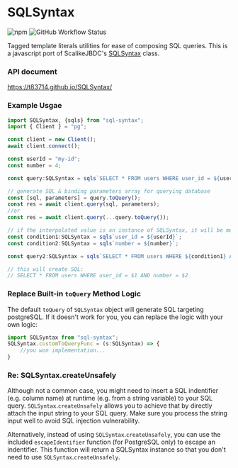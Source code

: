 # SQLSyntax

![npm](https://img.shields.io/npm/v/sql-syntax?style=plastic)
![GitHub Workflow Status](https://img.shields.io/github/workflow/status/t83714/SQLSyntax/Main%20CI%20Workflow)

Tagged template literals utilities for ease of composing SQL queries. 
This is a javascript port of ScalikeJBDC's [SQLSyntax](http://scalikejdbc.org/documentation/sql-interpolation.html#sqlsyntax) class.

### API document

https://t83714.github.io/SQLSyntax/

### Example Usgae

```typescript
import SQLSyntax, {sqls} from "sql-syntax";
import { Client } = "pg";

const client = new Client();
await client.connect();

const userId = "my-id";
const number = 4;

const query:SQLSyntax = sqls`SELECT * FROM users WHERE user_id = ${userId} AND number = ${number}`;

// generate SQL & binding parameters array for querying database
const [sql, parameters] = query.toQuery();
const res = await client.query(sql, parameters);
//or 
const res = await client.query(...query.toQuery());

// if the interpolated value is an instance of SQLSyntax, it will be merge into the SQL query
const condition1:SQLSyntax = sqls`user_id = ${userId}`;
const condition2:SQLSyntax = sqls`number = ${number}`;

const query2:SQLSyntax = sqls`SELECT * FROM users WHERE ${condition1} AND ${condition2}`;

// this will create SQL: 
// SELECT * FROM users WHERE user_id = $1 AND number = $2
```

### Replace Built-in `toQuery` Method Logic

The default `toQuery` of `SQLSyntax` object will generate SQL targeting postgreSQL.
If it doesn't work for you, you can replace the logic with your own logic:

```typescript
import SQLSyntax from "sql-syntax";
SQLSyntax.customToQueryFunc = (s:SQLSyntax) => {
    //you won implementation...
}
```

### Re: SQLSyntax.createUnsafely

Although not a common case, you might need to insert a SQL indentifier (e.g. column name) at runtime (e.g. from a string variable) to your SQL query.
`SQLSyntax`.`createUnsafely` allows you to achieve that by directly attach the input string to your SQL query.
Make sure you process the string input well to avoid SQL injection vulnerability.

Alternatively, instead of using `SQLSyntax`.`createUnsafely`, you can use the included `escapeIdentifier` function (for PostgreSQL only) to escape an indentifier. This function will return a SQLSyntax instance so that you don't need to use `SQLSyntax`.`createUnsafely`.
